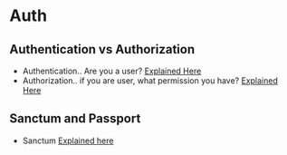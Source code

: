 # Auth


## Authentication vs Authorization
- Authentication.. Are you a user? [Explained Here](./auth/authentication.md)
- Authorization.. if you are user, what permission you have? [Explained Here](../auth/authorization.md)


## Sanctum and Passport

- Sanctum [Explained here](./auth/sanctum.md)